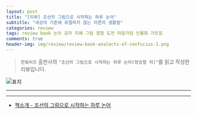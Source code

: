 ```yaml
---  
layout: post  
title: "[리뷰] 조선의 그림으로 시작하는 하루 논어"  
subtitle: "세상의 기준에 좌절하지 않는 어른의 생활법"  
categories: review  
tags: review book 논어 공자 지혜 그림 경험 도전 마음가짐 인물화 가르침    
comments: true  
header-img: img/review/review-book-analects-of-confucius-1.png
---  
```

  
> `한빛비즈` 출판사의 `"조선의 그림으로 시작하는 하루 논어(양승렬 저)"`를 읽고 작성한 리뷰입니다.  

![표지](https://theorydb.github.io/assets/img/review/review-book-analects-of-confucius-1.png)  

---

>   



---

* [책소개 - 조선의 그림으로 시작하는 하루 논어](https://www.yes24.com/Product/Goods/136879464)
